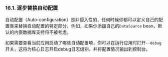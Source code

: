 ### 16.1. 逐步替换自动配置

自动配置（Auto-configuration）是非侵入性的，任何时候你都可以定义自己的配置类来替换自动配置的特定部分。例如，如果你添加自己的`DataSource`  bean，默认的内嵌数据库支持将不被考虑。

如果需要查看当前应用启动了哪些自动配置项，你可以在运行应用时打开`--debug`开关，这将为核心日志开启debug日志级别，并将配置情况输出到控制台。
